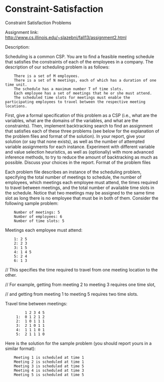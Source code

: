 Constraint-Satisfaction
=======================

Constraint Satisfaction Problems 

Assignment link: http://www.cs.illinois.edu/~slazebni/fall13/assignment2.html

Description:

Scheduling is a common CSP. You are to find a feasible meeting schedule that satisfies the constraints of each of the employees in a company. The description of our scheduling problem is as follows:

		There is a set of M employees.
		There is a set of N meetings, each of which has a duration of one time unit.
		The schedule has a maximum number T of time slots.
		Each employee has a set of meetings that he or she must attend.
		The scheduled time slots for meetings must enable the participating employees to travel between the respective meeting locations.

First, give a formal specification of this problem as a CSP (i.e., what are the variables, what are the domains of the variables, and what are the constraints). Then, implement backtracking search to find an assignment that satisfies each of these three problems (see below for the explanation of the problem files and format of the solution). In your report, give your solution (or say that none exists), as well as the number of attempted variable assignments for each instance. Experiment with different variable and value selection heuristics, as well as (optionally) with more advanced inference methods, to try to reduce the amount of backtracking as much as possible. Discuss your choices in the report.
Format of the problem files

Each problem file describes an instance of the scheduling problem, specifying the total number of meetings to schedule, the number of employees, which meetings each employee must attend, the times required to travel between meetings, and the total number of available time slots in the schedule. Notice that two meetings may be assigned to the same time slot as long there is no employee that must be in both of them. Consider the following sample problem:

		Number of meetings: 5
		Number of employees: 6 
		Number of time slots: 5

Meetings each employee must attend:

		1: 2 5
		2: 2 3  
		3: 1 5
		4: 1 4 5
		5: 2 4
		6: 1 3

// This specifies the time required to travel from one meeting location to the other.

// For example, getting from meeting 2 to meeting 3 requires one time slot, 

// and getting from meeting 1 to meeting 5 requires two time slots.

Travel time between meetings: 
     
	     	 1 2 3 4 5
		 1:  0 1 2 1 2
		 2:  1 0 1 1 1 
		 3:  2 1 0 1 1 
		 4:  1 1 1 0 1 
		 5:  2 1 1 1 0 

Here is the solution for the sample problem (you should report yours in a similar format):

		Meeting 1 is scheduled at time 1
		Meeting 2 is scheduled at time 1
		Meeting 3 is scheduled at time 5
		Meeting 4 is scheduled at time 3
		Meeting 5 is scheduled at time 5
